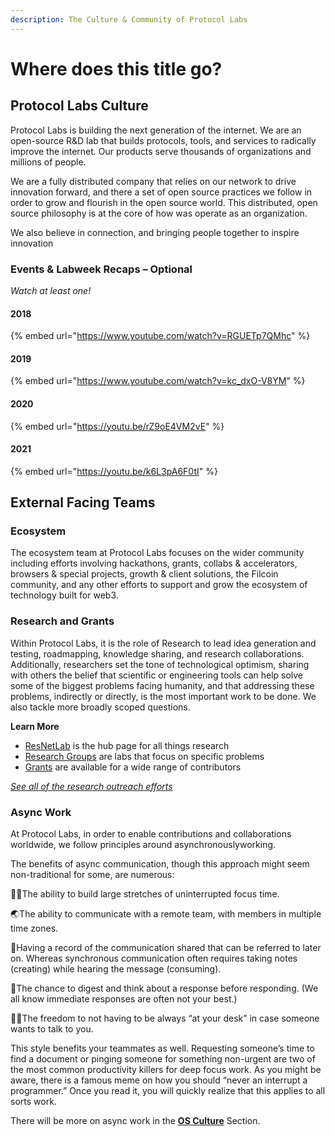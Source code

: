 ```yaml
---
description: The Culture & Community of Protocol Labs
---
```


# Where does this title go?

## Protocol Labs Culture

Protocol Labs is building the next generation of the internet. We are an open-source R&D lab that builds protocols, tools, and services to radically improve the internet. Our products serve thousands of organizations and millions of people.

We are a fully distributed company that relies on our network to drive innovation forward, and there a set of open source practices we follow in order to grow and flourish in the open source world. This distributed, open source philosophy is at the core of how was operate as an organization.


We also believe in connection, and bringing people together to inspire innovation

### Events & Labweek Recaps – Optional
_Watch at least one!_
#### 2018
{% embed url="https://www.youtube.com/watch?v=RGUETp7QMhc" %}

#### 2019
{% embed url="https://www.youtube.com/watch?v=kc_dxO-V8YM" %}

#### 2020
{% embed url="https://youtu.be/rZ9oE4VM2vE" %}

#### 2021
{% embed url="https://youtu.be/k6L3pA6F0tI" %}



## External Facing Teams
### Ecosystem
The ecosystem team at Protocol Labs focuses on the wider community including efforts involving hackathons, grants, collabs & accelerators, browsers & special projects, growth & client solutions, the Filcoin community, and any other efforts to support and grow the ecosystem of technology built for web3.

### Research and Grants

Within Protocol Labs, it is the role of Research to lead idea generation and testing, roadmapping, knowledge sharing, and research collaborations. Additionally, researchers set the tone of technological optimism, sharing with others the belief that scientific or engineering tools can help solve some of the biggest problems facing humanity, and that addressing these problems, indirectly or directly, is the most important work to be done. We also tackle more broadly scoped questions.

**Learn More**
* [ResNetLab](https://research.protocol.ai/) is the hub page for all things research
* [Research Groups](https://research.protocol.ai/groups/) are labs that focus on specific problems
* [Grants](https://grants.protocol.ai/) are available for a wide range of contributors

_[See all of the research outreach efforts](https://research.protocol.ai/outreach/)_


### Async Work
At Protocol Labs, in order to enable contributions and collaborations worldwide, we follow principles around asynchronouslyworking.

The benefits of async communication, though this approach might seem non-traditional for some, are numerous:

👩‍💻The ability to build large stretches of uninterrupted focus time.

🌏The ability to communicate with a remote team, with members in multiple time zones.

📑Having a record of the communication shared that can be referred to later on. Whereas synchronous communication often requires taking notes (creating) while hearing the message (consuming).

🤔The chance to digest and think about a response before responding. (We all know immediate responses are often not your best.)

🚴‍♂️The freedom to not having to be always “at your desk” in case someone wants to talk to you.

This style benefits your teammates as well. Requesting someone’s time to find a document or pinging someone for something non-urgent are two of the most common productivity killers for deep focus work. As you might be aware, there is a famous meme on how you should “never an interrupt a programmer.” Once you read it, you will quickly realize that this applies to all sorts work.

There will be more on async work in the **[OS Culture](protocol-labs-network/os-culture.md)** Section.
